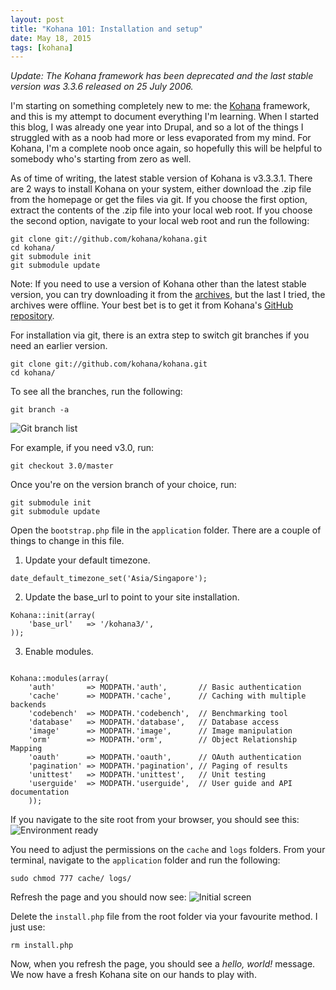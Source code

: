 ```yaml
---
layout: post
title: "Kohana 101: Installation and setup"
date: May 18, 2015
tags: [kohana]
---
```

*Update: The Kohana framework has been deprecated and the last stable version was 3.3.6 released on 25 July 2006.*

I'm starting on something completely new to me: the [Kohana](https://kohanaframework.org/) framework, and this is my attempt to document everything I'm learning. When I started this blog, I was already one year into Drupal, and so a lot of the things I struggled with as a noob had more or less evaporated from my mind. For Kohana, I'm a complete noob once again, so hopefully this will be helpful to somebody who's starting from zero as well.

<p class="no-margin">As of time of writing, the latest stable version of Kohana is v3.3.3.1. There are 2 ways to install Kohana on your system, either download the .zip file from the homepage or get the files via git. If you choose the first option, extract the contents of the .zip file into your local web root. If you choose the second option, navigate to your local web root and run the following:</p>
<pre><code class="language-bash">git clone git://github.com/kohana/kohana.git
cd kohana/
git submodule init
git submodule update</code></pre>

Note: If you need to use a version of Kohana other than the latest stable version, you can try downloading it from the [archives](https://web.archive.org/web/20170606095640/http://kohanaframework.org/download), but the last I tried, the archives were offline. Your best bet is to get it from Kohana's [GitHub repository](https://github.com/kohana/kohana). 

<p class="no-margin">For installation via git, there is an extra step to switch git branches if you need an earlier version.</p>
<pre><code class="language-bash">git clone git://github.com/kohana/kohana.git
cd kohana/</code></pre>

<p class="no-margin">To see all the branches, run the following:</p>
<pre><code class="language-bash">git branch -a</code></pre>
<img src="{{ site.url }}/images/posts/kohana-install/installation-3.jpg" alt="Git branch list"/>

<p class="no-margin">For example, if you need v3.0, run:</p>
<pre><code class="language-bash">git checkout 3.0/master</code></pre>

<p class="no-margin">Once you're on the version branch of your choice, run:</p>
<pre><code class="language-bash">git submodule init
git submodule update</code></pre>

<p class="no-margin">Open the <code class="language-bash">bootstrap.php</code> file in the <code class="language-bash">application</code> folder. There are a couple of things to change in this file.</p>

1. <p class="no-margin">Update your default timezone.</p>
<pre class="line-numbers" data-start="11"><code class="language-php">date_default_timezone_set('Asia/Singapore');</code></pre>
2. <p class="no-margin">Update the base_url to point to your site installation.</p>
<pre class="line-numbers" data-start="60"><code class="language-php">Kohana::init(array(
    'base_url'   => '/kohana3/',
));</code></pre>
3. <p class="no-margin">Enable modules.</p>
<pre class="line-numbers" data-start="77"><code class="language-php">
Kohana::modules(array(
    'auth'       => MODPATH.'auth',       // Basic authentication
    'cache'      => MODPATH.'cache',      // Caching with multiple backends
    'codebench'  => MODPATH.'codebench',  // Benchmarking tool
    'database'   => MODPATH.'database',   // Database access
    'image'      => MODPATH.'image',      // Image manipulation
    'orm'        => MODPATH.'orm',        // Object Relationship Mapping
    'oauth'      => MODPATH.'oauth',      // OAuth authentication
    'pagination' => MODPATH.'pagination', // Paging of results
    'unittest'   => MODPATH.'unittest',   // Unit testing
    'userguide'  => MODPATH.'userguide',  // User guide and API documentation
    ));</code></pre>

If you navigate to the site root from your browser, you should see this:
<img src="{{ site.url }}/images/posts/kohana-install/installation.jpg" alt="Environment ready"/>

<p class="no-margin">You need to adjust the permissions on the <code class="language-bash">cache</code> and <code class="language-bash">logs</code> folders. From your terminal, navigate to the <code class="language-bash">application</code> folder and run the following:</p>
<pre><code class="language-bash">sudo chmod 777 cache/ logs/</code></pre>

Refresh the page and you should now see:
<img src="{{ site.url }}/images/posts/kohana-install/installation-2.jpg" alt="Initial screen"/>

<p class="no-margin">Delete the <code class="language-bash">install.php</code> file from the root folder via your favourite method. I just use:</p>
<pre><code class="language-bash">rm install.php</code></pre>

Now, when you refresh the page, you should see a *hello, world!* message. We now have a fresh Kohana site on our hands to play with.
